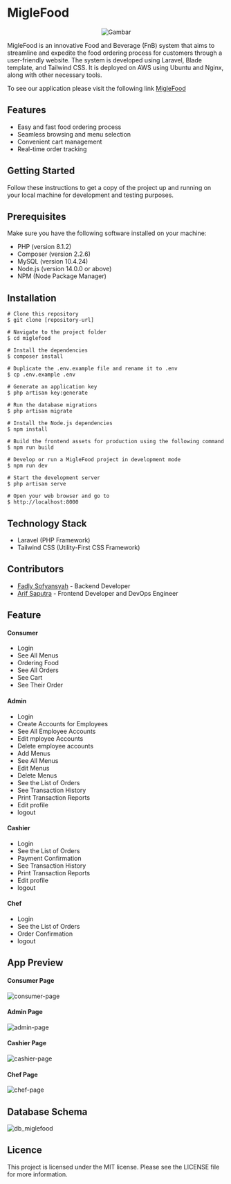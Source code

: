 # MigleFood

<p align="center">
  <img src="https://github.com/fadlyian/miglefood/assets/91882024/c5986b4e-cffe-48af-b422-9f630203332b" alt="Gambar">
</p>

MigleFood is an innovative Food and Beverage (FnB) system that aims to streamline and expedite the food ordering process for customers through a user-friendly website. The system is developed using Laravel, Blade template, and Tailwind CSS. It is deployed on AWS using Ubuntu and Nginx, along with other necessary tools.

To see our application please visit the following link [MigleFood](https://miglefood.my.id/)

## Features

- Easy and fast food ordering process
- Seamless browsing and menu selection
- Convenient cart management
- Real-time order tracking

## Getting Started

Follow these instructions to get a copy of the project up and running on your local machine for development and testing purposes.

## Prerequisites

Make sure you have the following software installed on your machine:
- PHP (version 8.1.2)
- Composer (version 2.2.6)
- MySQL (version 10.4.24)
- Node.js (version 14.0.0 or above)
- NPM (Node Package Manager)

## Installation

```
# Clone this repository
$ git clone [repository-url]

# Navigate to the project folder
$ cd miglefood

# Install the dependencies
$ composer install

# Duplicate the .env.example file and rename it to .env
$ cp .env.example .env

# Generate an application key
$ php artisan key:generate

# Run the database migrations
$ php artisan migrate

# Install the Node.js dependencies
$ npm install

# Build the frontend assets for production using the following command
$ npm run build

# Develop or run a MigleFood project in development mode
$ npm run dev

# Start the development server
$ php artisan serve

# Open your web browser and go to
$ http://localhost:8000
```

## Technology Stack

- Laravel (PHP Framework)
- Tailwind CSS (Utility-First CSS Framework)

## Contributors

- [Fadly Sofyansyah](https://github.com/fadlyian) - Backend Developer
- [Arif Saputra](https://github.com/arifsptra) - Frontend Developer and DevOps Engineer

## Feature

#### Consumer

- Login
- See All Menus
- Ordering Food
- See All Orders
- See Cart
- See Their Order

#### Admin
- Login
- Create Accounts for Employees
- See All Employee Accounts
- Edit mployee Accounts
- Delete employee accounts
- Add Menus
- See All Menus
- Edit Menus
- Delete Menus
- See the List of Orders
- See Transaction History
- Print Transaction Reports
- Edit profile
- logout

#### Cashier
- Login
- See the List of Orders
- Payment Confirmation
- See Transaction History
- Print Transaction Reports
- Edit profile
- logout

#### Chef
- Login
- See the List of Orders
- Order Confirmation
- logout

## App Preview

#### Consumer Page
![consumer-page](https://github.com/fadlyian/miglefood/assets/91882024/37a6194c-2142-46c9-b784-b01672770515)

#### Admin Page
![admin-page](https://github.com/fadlyian/miglefood/assets/91882024/3a5b9aa9-3556-41ed-8612-8550430214fc)

#### Cashier Page
![cashier-page](https://github.com/fadlyian/miglefood/assets/91882024/408c870f-be8f-44d9-9ea8-ea88c26a113c)

#### Chef Page
![chef-page](https://github.com/fadlyian/miglefood/assets/91882024/0f68df74-574c-4956-9abd-04a0b704c274)


## Database Schema

![db_miglefood](https://github.com/fadlyian/miglefood/assets/91882024/803704b8-80c7-4fcc-b313-322c47a79364)

## Licence

This project is licensed under the MIT license. Please see the LICENSE file for more information.
